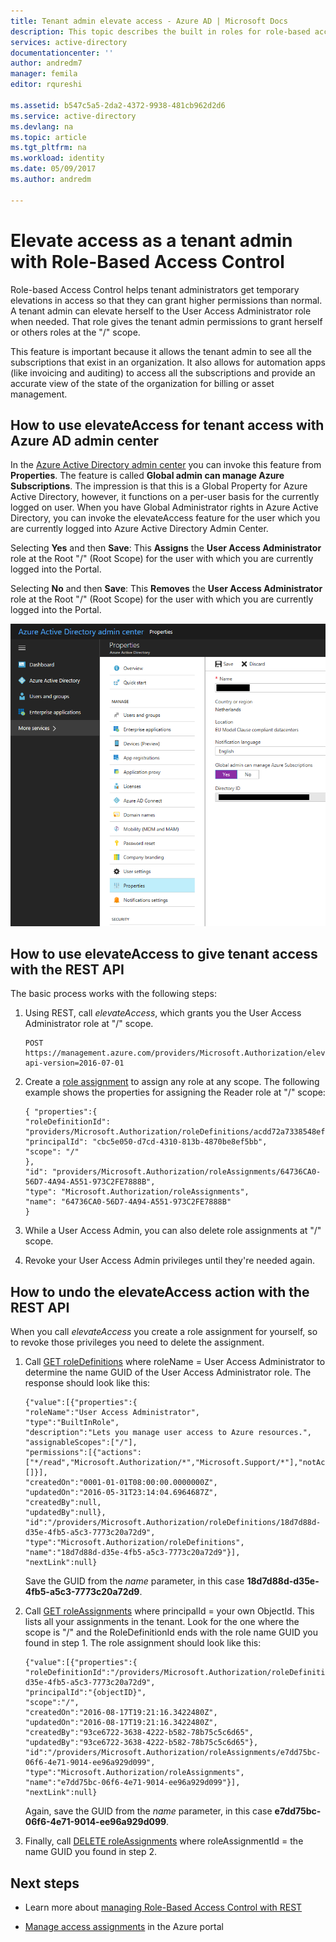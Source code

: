 ```yaml
---
title: Tenant admin elevate access - Azure AD | Microsoft Docs
description: This topic describes the built in roles for role-based access control (RBAC).
services: active-directory
documentationcenter: ''
author: andredm7
manager: femila
editor: rqureshi

ms.assetid: b547c5a5-2da2-4372-9938-481cb962d2d6
ms.service: active-directory
ms.devlang: na
ms.topic: article
ms.tgt_pltfrm: na
ms.workload: identity
ms.date: 05/09/2017
ms.author: andredm

---
```

# Elevate access as a tenant admin with Role-Based Access Control

Role-based Access Control helps tenant administrators get temporary elevations in access so that they can grant higher permissions than normal. A tenant admin can elevate herself to the User Access Administrator role when needed. That role gives the tenant admin permissions to grant herself or others roles at the "/" scope.

This feature is important because it allows the tenant admin to see all the subscriptions that exist in an organization. It also allows for automation apps (like invoicing and auditing) to access all the subscriptions and provide an accurate view of the state of the organization for billing or asset management.  

## How to use elevateAccess for tenant access with Azure AD admin center

In the [Azure Active Directory admin center](https://aad.portal.azure.com) you can invoke this feature from **Properties**.
The feature is called **Global admin can manage Azure Subscriptions**. The impression is that this is a Global Property for Azure Active Directory, however, it functions on a per-user basis for the currently logged on user. When you have Global Administrator rights in Azure Active Directory, you can invoke the elevateAccess feature for the user which you are currently logged into Azure Active Directory Admin Center.

Selecting **Yes** and then **Save**: This **Assigns** the **User Access Administrator** role at the Root "/" (Root Scope) for the user with which you are currently logged into the Portal.

Selecting **No** and then **Save**: This **Removes**  the **User Access Administrator** role at the Root "/" (Root Scope) for the user with which you are currently logged into the Portal.

![Azure AD Admin Center - Properties - Globaladmin can manage Azure Subscription - screenshot](./media/role-based-access-control-tenant-admin-access/aad-azure-portal-global-admin-can-manage-azure-subscriptions.png)

## How to use elevateAccess to give tenant access with the REST API

The basic process works with the following steps:

1. Using REST, call *elevateAccess*, which grants you the User Access Administrator role at "/" scope.

    ```
    POST https://management.azure.com/providers/Microsoft.Authorization/elevateAccess?api-version=2016-07-01
    ```

2. Create a [role assignment](/rest/api/authorization/roleassignments) to assign any role at any scope. The following example shows the properties for assigning the Reader role at "/" scope:

    ```
    { "properties":{
    "roleDefinitionId": "providers/Microsoft.Authorization/roleDefinitions/acdd72a7338548efbd42f606fba81ae7",
    "principalId": "cbc5e050-d7cd-4310-813b-4870be8ef5bb",
    "scope": "/"
    },
    "id": "providers/Microsoft.Authorization/roleAssignments/64736CA0-56D7-4A94-A551-973C2FE7888B",
    "type": "Microsoft.Authorization/roleAssignments",
    "name": "64736CA0-56D7-4A94-A551-973C2FE7888B"
    }
    ```

3. While a User Access Admin, you can also delete role assignments at "/" scope.

4. Revoke your User Access Admin privileges until they're needed again.


## How to undo the elevateAccess action with the REST API

When you call *elevateAccess* you create a role assignment for yourself, so to revoke those privileges you need to delete the assignment.

1.  Call [GET roleDefinitions](/rest/api/authorization/roledefinitions#RoleDefinitions_Get) where roleName = User Access Administrator to determine the name GUID of the User Access Administrator role. The response should look like this:

    ```
    {"value":[{"properties":{
    "roleName":"User Access Administrator",
    "type":"BuiltInRole",
    "description":"Lets you manage user access to Azure resources.",
    "assignableScopes":["/"],
    "permissions":[{"actions":["*/read","Microsoft.Authorization/*","Microsoft.Support/*"],"notActions":[]}],
    "createdOn":"0001-01-01T08:00:00.0000000Z",
    "updatedOn":"2016-05-31T23:14:04.6964687Z",
    "createdBy":null,
    "updatedBy":null},
    "id":"/providers/Microsoft.Authorization/roleDefinitions/18d7d88d-d35e-4fb5-a5c3-7773c20a72d9",
    "type":"Microsoft.Authorization/roleDefinitions",
    "name":"18d7d88d-d35e-4fb5-a5c3-7773c20a72d9"}],
    "nextLink":null}
    ```

    Save the GUID from the *name* parameter, in this case **18d7d88d-d35e-4fb5-a5c3-7773c20a72d9**.

2. Call [GET roleAssignments](/rest/api/authorization/roleassignments#RoleAssignments_Get) where principalId = your own ObjectId. This lists all your assignments in the tenant. Look for the one where the scope is "/" and the RoleDefinitionId ends with the role name GUID you found in step 1. The role assignment should look like this:

    ```
    {"value":[{"properties":{
    "roleDefinitionId":"/providers/Microsoft.Authorization/roleDefinitions/18d7d88d-d35e-4fb5-a5c3-7773c20a72d9",
    "principalId":"{objectID}",
    "scope":"/",
    "createdOn":"2016-08-17T19:21:16.3422480Z",
    "updatedOn":"2016-08-17T19:21:16.3422480Z",
    "createdBy":"93ce6722-3638-4222-b582-78b75c5c6d65",
    "updatedBy":"93ce6722-3638-4222-b582-78b75c5c6d65"},
    "id":"/providers/Microsoft.Authorization/roleAssignments/e7dd75bc-06f6-4e71-9014-ee96a929d099",
    "type":"Microsoft.Authorization/roleAssignments",
    "name":"e7dd75bc-06f6-4e71-9014-ee96a929d099"}],
    "nextLink":null}
    ```

    Again, save the GUID from the *name* parameter, in this case **e7dd75bc-06f6-4e71-9014-ee96a929d099**.

3. Finally, call [DELETE roleAssignments](/rest/api/authorization/roleassignments#RoleAssignments_DeleteById) where roleAssignmentId = the name GUID you found in step 2.

## Next steps

- Learn more about [managing Role-Based Access Control with REST](role-based-access-control-manage-access-rest.md)

- [Manage access assignments](role-based-access-control-manage-assignments.md) in the Azure portal
